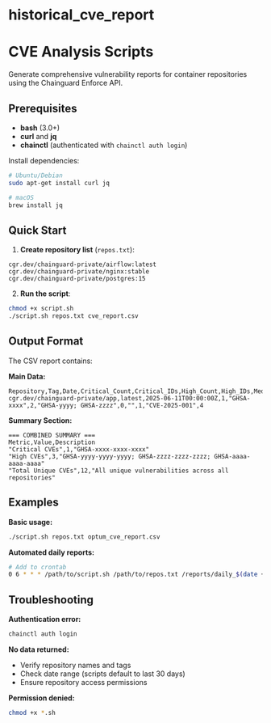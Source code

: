 # historical_cve_report

# CVE Analysis Scripts

Generate comprehensive vulnerability reports for container repositories using the Chainguard Enforce API.

## Prerequisites

- **bash** (3.0+)
- **curl** and **jq**
- **chainctl** (authenticated with `chainctl auth login`)

Install dependencies:
```bash
# Ubuntu/Debian
sudo apt-get install curl jq

# macOS
brew install jq
```

## Quick Start

1. **Create repository list** (`repos.txt`):
```
cgr.dev/chainguard-private/airflow:latest
cgr.dev/chainguard-private/nginx:stable
cgr.dev/chainguard-private/postgres:15
```

2. **Run the script**:
```bash
chmod +x script.sh
./script.sh repos.txt cve_report.csv
```

## Output Format

The CSV report contains:

**Main Data:**
```csv
Repository,Tag,Date,Critical_Count,Critical_IDs,High_Count,High_IDs,Medium_Count,Medium_IDs,Low_Count,Low_IDs,Total_Count
cgr.dev/chainguard-private/app,latest,2025-06-11T00:00:00Z,1,"GHSA-xxxx",2,"GHSA-yyyy; GHSA-zzzz",0,"",1,"CVE-2025-001",4
```

**Summary Section:**
```csv
=== COMBINED SUMMARY ===
Metric,Value,Description
"Critical CVEs",1,"GHSA-xxxx-xxxx-xxxx"
"High CVEs",3,"GHSA-yyyy-yyyy-yyyy; GHSA-zzzz-zzzz-zzzz; GHSA-aaaa-aaaa-aaaa"
"Total Unique CVEs",12,"All unique vulnerabilities across all repositories"
```

## Examples

**Basic usage:**
```bash
./script.sh repos.txt optum_cve_report.csv
```

**Automated daily reports:**
```bash
# Add to crontab
0 6 * * * /path/to/script.sh /path/to/repos.txt /reports/daily_$(date +\%Y\%m\%d).csv
```

## Troubleshooting

**Authentication error:**
```bash
chainctl auth login
```

**No data returned:**
- Verify repository names and tags
- Check date range (scripts default to last 30 days)
- Ensure repository access permissions

**Permission denied:**
```bash
chmod +x *.sh
```
